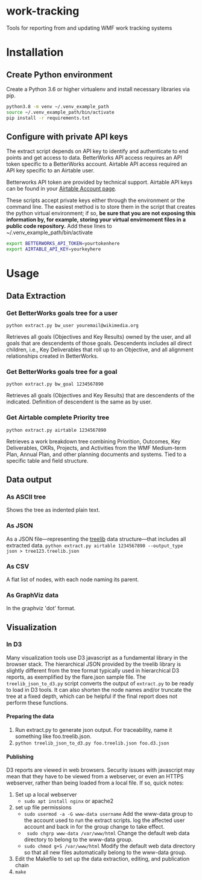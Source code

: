 # work-tracking
Tools for reporting from and updating WMF work tracking systems

# Installation

## Create Python environment
Create a Python 3.6 or higher virtualenv and install necessary libraries via pip.

```bash
python3.8 -m venv ~/.venv_example_path
source ~/.venv_example_path/bin/activate
pip install -r requirements.txt
```

## Configure with private API keys
The extract script depends on API key to identify and authenticate to end points and get access to data. BetterWorks API access requires an API token specific to a BetterWorks account.  Airtable API access required an API key specific to an Airtable user.

Betterworks API token are provided by technical support. Airtable API keys can be found in your [Airtable Account page](https://airtable.com/account). 

These scripts accept private keys either through the environment or the command line.  The easiest method is to store them in the script that creates the python virtual environment; if so, **be sure that you are not exposing this information by, for example, storing your virtual envirnoment files in a public code repository.** Add these lines to ~/.venv_example_path/bin/activate
```bash
export BETTERWORKS_API_TOKEN=yourtokenhere
export AIRTABLE_API_KEY=yourkeyhere
```

# Usage

## Data Extraction

### Get BetterWorks goals tree for a user
```python extract.py bw_user youremail@wikimedia.org```

Retrieves all goals (Objectives and Key Results) owned by the user, and all goals that are descendents of those goals.  Descendents includes all direct children, i.e., Key Deliverables that roll up to an Objective, and all alignment relationships created in BetterWorks.

### Get BetterWorks goals tree for a goal
```python extract.py bw_goal 1234567890```

Retrieves all goals (Objectives and Key Results) that are descendents of the indicated.  Definition of descendent is the same as by user.

### Get Airtable complete Priority tree
```python extract.py airtable 1234567890```

Retrieves a work breakdown tree combining Priorition, Outcomes, Key Deliverables, OKRs, Projects, and Activities from the WMF Medium-term Plan, Annual Plan, and other planning documents and systems.  Tied to a specific table and field structure.

## Data output

### As ASCII tree
Shows the tree as indented plain text.

### As JSON
As a JSON file—representing the [treelib](https://treelib.readthedocs.io/en/latest/) data structure—that includes all extracted data.
```python extract.py airtable 1234567890 --output_type json > tree123.treelib.json```

### As CSV
A flat list of nodes, with each node naming its parent.

### As GraphViz data
In the graphviz 'dot' format.


## Visualization

### In D3
Many visualization tools use D3 javascript as a fundamental library in the browser stack.  The hierarchical JSON provided by the treelib library is slightly different from the tree format typically used in hierarchical D3 reports, as exemplified by the flare.json sample file.  The ```treelib_json_to_d3.py``` script converts the output of ```extract.py``` to be ready to load in D3 tools.  It can also shorten the node names and/or truncate the tree at a fixed depth, which can be helpful if the final report does not perform these functions.

#### Preparing the data
1. Run extract.py to generate json output.  For traceability, name it something like foo.treelib.json.
2. ```python treelib_json_to_d3.py foo.treelib.json foo.d3.json```

#### Publishing
D3 reports are viewed in web browsers.  Security issues with javascript may mean that they have to be viewed from a webserver, or even an HTTPS webserver, rather than being loaded from a local file.  If so, quick notes:

1. Set up a local webserver
   * ```sudo apt install nginx``` or apache2
2. set up file permissions
   * ```sudo usermod -a -G www-data username```  Add the www-data group to the account used to run the extract scripts.  log the affected user account and back in for the group change to take effect.
   * ``` sudo chgrp www-data /var/www/html```  Change the default web data directory to belong to the www-data group.
   * ```sudo chmod g+S /var/www/html``` Modify the default web data directory so that all new files automatically belong to the www-data group.
3. Edit the Makefile to set up the data extraction, editing, and publication chain
4. ```make```
